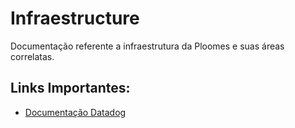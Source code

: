 <h1>Infraestructure</h1>

Documentação referente a infraestrutura da Ploomes e suas áreas correlatas.

<h2>Links Importantes:</h2>
<ul>
  <li><a href="https://github.com/Ploomes/datadog">Documentação Datadog</a></li>
